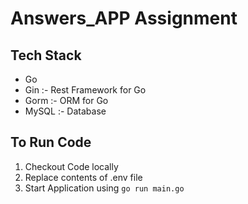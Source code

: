 # Answers_APP Assignment

## Tech Stack
- Go 
- Gin :- Rest Framework for Go
- Gorm :- ORM for Go
- MySQL :- Database 

## To Run Code
1. Checkout Code locally
2. Replace contents of .env file
3. Start Application using `go run main.go`
